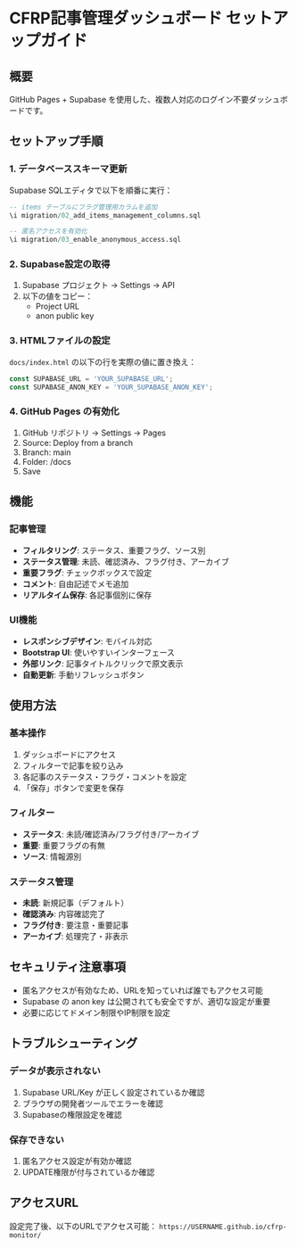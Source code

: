 # CFRP記事管理ダッシュボード セットアップガイド

## 概要
GitHub Pages + Supabase を使用した、複数人対応のログイン不要ダッシュボードです。

## セットアップ手順

### 1. データベーススキーマ更新
Supabase SQLエディタで以下を順番に実行：

```sql
-- items テーブルにフラグ管理用カラムを追加
\i migration/02_add_items_management_columns.sql

-- 匿名アクセスを有効化
\i migration/03_enable_anonymous_access.sql
```

### 2. Supabase設定の取得
1. Supabase プロジェクト → Settings → API
2. 以下の値をコピー：
   - Project URL
   - anon public key

### 3. HTMLファイルの設定
`docs/index.html` の以下の行を実際の値に置き換え：

```javascript
const SUPABASE_URL = 'YOUR_SUPABASE_URL';
const SUPABASE_ANON_KEY = 'YOUR_SUPABASE_ANON_KEY';
```

### 4. GitHub Pages の有効化
1. GitHub リポジトリ → Settings → Pages
2. Source: Deploy from a branch
3. Branch: main
4. Folder: /docs
5. Save

## 機能

### 記事管理
- **フィルタリング**: ステータス、重要フラグ、ソース別
- **ステータス管理**: 未読、確認済み、フラグ付き、アーカイブ
- **重要フラグ**: チェックボックスで設定
- **コメント**: 自由記述でメモ追加
- **リアルタイム保存**: 各記事個別に保存

### UI機能
- **レスポンシブデザイン**: モバイル対応
- **Bootstrap UI**: 使いやすいインターフェース
- **外部リンク**: 記事タイトルクリックで原文表示
- **自動更新**: 手動リフレッシュボタン

## 使用方法

### 基本操作
1. ダッシュボードにアクセス
2. フィルターで記事を絞り込み
3. 各記事のステータス・フラグ・コメントを設定
4. 「保存」ボタンで変更を保存

### フィルター
- **ステータス**: 未読/確認済み/フラグ付き/アーカイブ
- **重要**: 重要フラグの有無
- **ソース**: 情報源別

### ステータス管理
- **未読**: 新規記事（デフォルト）
- **確認済み**: 内容確認完了
- **フラグ付き**: 要注意・重要記事
- **アーカイブ**: 処理完了・非表示

## セキュリティ注意事項

- 匿名アクセスが有効なため、URLを知っていれば誰でもアクセス可能
- Supabase の anon key は公開されても安全ですが、適切な設定が重要
- 必要に応じてドメイン制限やIP制限を設定

## トラブルシューティング

### データが表示されない
1. Supabase URL/Key が正しく設定されているか確認
2. ブラウザの開発者ツールでエラーを確認
3. Supabaseの権限設定を確認

### 保存できない
1. 匿名アクセス設定が有効か確認
2. UPDATE権限が付与されているか確認

## アクセスURL
設定完了後、以下のURLでアクセス可能：
`https://USERNAME.github.io/cfrp-monitor/`